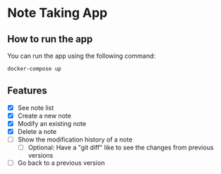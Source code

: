 # Note Taking App

## How to run the app

You can run the app using the following command:

```bash
docker-compose up
```

## Features
- [x] See note list
- [x] Create a new note
- [x] Modify an existing note
- [x] Delete a note
- [ ] Show the modification history of a note
  - [ ] Optional: Have a "git diff" like to see the changes from previous versions
- [ ] Go back to a previous version
